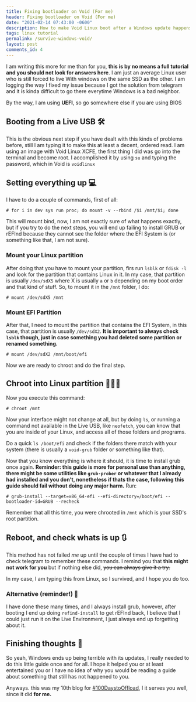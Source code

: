 ```yaml
---
title: Fixing bootloader on Void (For me)
header: Fixing bootloader on Void (For me)
date: "2021-02-14 07:43:00 -0600"
description: How to make Void Linux boot after a Windows update happens and kills everything. 
tags: linux tutorial
permalink: /survive-windows-void/
layout: post
comments_id: 4
---
```


I am writing this more for me than for you, __this is by no means a full tutorial and you should not look for answers here__. I am just an average Linux user who is still forced to live With windows on the same SSD as the other. I am logging the way I fixed my issue because I got the solution from telegram and it is kinda difficult to go there everytime Windows is a bad neighbor.

By the way, I am using **UEFI**, so go somewhere else if you are using BIOS

## Booting from a Live USB 🛠

This is the obvious next step if you have dealt with this kinds of problems before, still I am typing it to make this at least a decent, ordered read. I am using an image with Void Linux XCFE, the first thing I did was go into the terminal and become root. I accomplished it by using `su` and typing the password, which in Void is `voidlinux`

## Setting everything up 💻

I have to do a couple of commands, first of all:

```
# for i in dev sys run proc; do mount -v --rbind /$i /mnt/$i; done
```

This will mount bind, now, I am not exactly sure of what happens exactly, but if you try to do the  next steps, you will end up failing to install GRUB or rEFInd because they cannot see the folder where the EFI System is (or something like that, I am not sure).

### Mount your Linux partition

After doing that you have to mount your partition, firs run `lsblk` or `fdisk -l` and look for the partition that contains Linux in it. In my case, that partition is usually `/dev/sdX5` where X is usually `a` or `b` depending on my boot order and that kind of stuff. So, to mount it in the `/mnt` folder, I do:

```
# mount /dev/sdX5 /mnt
```

### Mount EFI Partition

After that, I need to mount the partition that contains the EFI System, in this case, that partition is usually `/dev/sdX2`. **It is important to always check `lsblk` though, just in case something you had deleted some partition or renamed something.**

```
# mount /dev/sdX2 /mnt/boot/efi
```

Now we are ready to chroot and do the final step.

## Chroot into Linux partition 🧑🏼‍💻

Now you execute this command:

```
# chroot /mnt
```

Now your interface might not change at all, but by doing `ls`, or running a command not available in the Live USB, like `neofetch`, you can know that you are inside of your Linux, and access all of those folders and programs.

Do a quick  `ls /boot/efi` and check if the folders there match with your system (there is usually a `void-grub` folder or something like that).

Now that you know everything is where it should, it is time to install grub once again. **Reminder: this guide is more for personal use than anything, there might be some utilities like `grub-prober` or whatever that I already had installed and you don't, nonetheless if thats the case, following this guide should fail without doing any major harm.** Run:

```
# grub-install --target=x86_64-efi --efi-directory=/boot/efi --bootloader-id=GRUB --recheck
```

Remember that all this time, you were chrooted in `/mnt` which is your SSD's root partition.

## Reboot, and check whats is up 🔃

This method has not failed *me* up until the couple of times I have had to check telegram to remember these commands. I remind you that **this might not work for you** but if nothing else did, ~~you can always give it a try.~~

In my case, I am typing this from Linux, so I survived, and I hope you do too.

### Alternative (reminder!) 🛑

I have done these many times, and I always install grub, however, after booting I end up doing `refind-install` to get rEFInd back, I believe that I could just run it on the Live Environment, I just always end up forgetting about it.

## Finishing thoughts 💭

So yeah, Windows ends up being terrible with its updates, I really needed to do this little guide once and for all. I hope it helped you or at least entertained you or I have no idea of why you would be reading a guide about something that still has not happened to you.

Anyways. this was my 10th blog for [#100DaystoOffload](https://100daystooffload.com), I it serves you well, since it did **for me.**

















 



